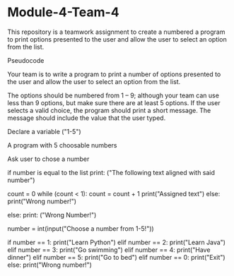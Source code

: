 # Module-4-Team-4
This repository is a teamwork assignment to create a numbered a program to print options presented to the user and allow the user to select an option from the list.

Pseudocode

Your team is to write a program to print a number of options presented to the user and allow the user to select an option from the list.

The options should be numbered from 1 – 9; although your team can use less than 9 options, but make sure there are at least 5 options. If the user selects a valid choice, the program should print a short message. The message should include the value that the user typed.

Declare a variable ("1-5")

A program with 5 choosable numbers

Ask user to chose a number

if number is equal to the list
 print: ("The following text aligned with said number")
 
count = 0
while (count < 1):
    count = count + 1
    print("Assigned text")
else:
    print("Wrong number!")
    
else:
print: ("Wrong Number!")

number = int(input("Choose a number from 1-5!"))

if number == 1:
    print("Learn Python")
elif number == 2:
    print("Learn Java")
elif number == 3:
    print("Go swimming")
elif number == 4:
    print("Have dinner")
elif number == 5:
    print("Go to bed")
elif number == 0:
    print("Exit")
else:
    print("Wrong number!")
